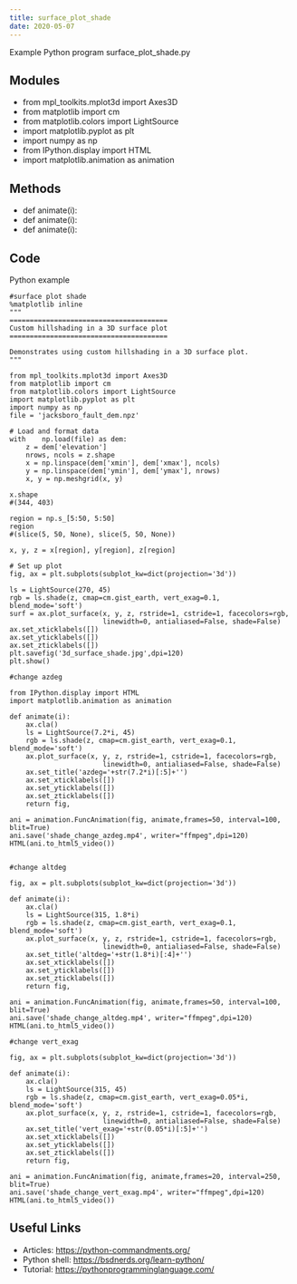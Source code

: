 ```yaml
---
title: surface_plot_shade
date: 2020-05-07
---
```

Example Python program surface_plot_shade.py

## Modules

* from mpl_toolkits.mplot3d import Axes3D
* from matplotlib import cm
* from matplotlib.colors import LightSource
* import matplotlib.pyplot as plt
* import numpy as np
* from IPython.display import HTML
* import matplotlib.animation as animation

## Methods

* def animate(i):
* def animate(i):
* def animate(i):

## Code

Python example

    #surface plot shade
    %matplotlib inline
    """
    =======================================
    Custom hillshading in a 3D surface plot
    =======================================
    
    Demonstrates using custom hillshading in a 3D surface plot.
    """
    
    from mpl_toolkits.mplot3d import Axes3D
    from matplotlib import cm
    from matplotlib.colors import LightSource
    import matplotlib.pyplot as plt
    import numpy as np
    file = 'jacksboro_fault_dem.npz'
    
    # Load and format data
    with    np.load(file) as dem:
        z = dem['elevation']
        nrows, ncols = z.shape
        x = np.linspace(dem['xmin'], dem['xmax'], ncols)
        y = np.linspace(dem['ymin'], dem['ymax'], nrows)
        x, y = np.meshgrid(x, y)
    
    x.shape
    #(344, 403)
    
    region = np.s_[5:50, 5:50]
    region
    #(slice(5, 50, None), slice(5, 50, None))
    
    x, y, z = x[region], y[region], z[region]
    
    # Set up plot
    fig, ax = plt.subplots(subplot_kw=dict(projection='3d'))
    
    ls = LightSource(270, 45)
    rgb = ls.shade(z, cmap=cm.gist_earth, vert_exag=0.1, blend_mode='soft')
    surf = ax.plot_surface(x, y, z, rstride=1, cstride=1, facecolors=rgb,
                           linewidth=0, antialiased=False, shade=False)
    ax.set_xticklabels([])
    ax.set_yticklabels([])
    ax.set_zticklabels([])
    plt.savefig('3d_surface_shade.jpg',dpi=120)
    plt.show()
    
    #change azdeg
    
    from IPython.display import HTML
    import matplotlib.animation as animation
    
    def animate(i):
        ax.cla()
        ls = LightSource(7.2*i, 45)
        rgb = ls.shade(z, cmap=cm.gist_earth, vert_exag=0.1, blend_mode='soft')
        ax.plot_surface(x, y, z, rstride=1, cstride=1, facecolors=rgb,
                           linewidth=0, antialiased=False, shade=False)
        ax.set_title('azdeg='+str(7.2*i)[:5]+'')
        ax.set_xticklabels([])
        ax.set_yticklabels([])
        ax.set_zticklabels([])
        return fig,
    
    ani = animation.FuncAnimation(fig, animate,frames=50, interval=100, blit=True)    
    ani.save('shade_change_azdeg.mp4', writer="ffmpeg",dpi=120)
    HTML(ani.to_html5_video())
    
    
    #change altdeg
    
    fig, ax = plt.subplots(subplot_kw=dict(projection='3d'))
    
    def animate(i):
        ax.cla()
        ls = LightSource(315, 1.8*i)
        rgb = ls.shade(z, cmap=cm.gist_earth, vert_exag=0.1, blend_mode='soft')
        ax.plot_surface(x, y, z, rstride=1, cstride=1, facecolors=rgb,
                           linewidth=0, antialiased=False, shade=False)
        ax.set_title('altdeg='+str(1.8*i)[:4]+'')
        ax.set_xticklabels([])
        ax.set_yticklabels([])
        ax.set_zticklabels([])
        return fig,
    
    ani = animation.FuncAnimation(fig, animate,frames=50, interval=100, blit=True)    
    ani.save('shade_change_altdeg.mp4', writer="ffmpeg",dpi=120)
    HTML(ani.to_html5_video())
    
    #change vert_exag
    
    fig, ax = plt.subplots(subplot_kw=dict(projection='3d'))
    
    def animate(i):
        ax.cla()
        ls = LightSource(315, 45)
        rgb = ls.shade(z, cmap=cm.gist_earth, vert_exag=0.05*i, blend_mode='soft')
        ax.plot_surface(x, y, z, rstride=1, cstride=1, facecolors=rgb,
                           linewidth=0, antialiased=False, shade=False)
        ax.set_title('vert_exag='+str(0.05*i)[:5]+'')
        ax.set_xticklabels([])
        ax.set_yticklabels([])
        ax.set_zticklabels([])
        return fig,
    
    ani = animation.FuncAnimation(fig, animate,frames=20, interval=250, blit=True)    
    ani.save('shade_change_vert_exag.mp4', writer="ffmpeg",dpi=120)
    HTML(ani.to_html5_video())
    
     

## Useful Links

- Articles: https://python-commandments.org/
- Python shell: https://bsdnerds.org/learn-python/
- Tutorial: https://pythonprogramminglanguage.com/
